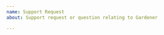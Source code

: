 ```yaml
---
name: Support Request
about: Support request or question relating to Gardener

---
```


<!--
STOP -- PLEASE READ!

GitHub is not the right place for support requests.

If you're looking for help, please post your question on the [Gardener Slack](https://gardener-cloud.slack.com/) (join the workspace [here](https://gardener.cloud/community/community-bio/)) or join our [bi-weekly meetings](https://gardener.cloud/community/).
-->
